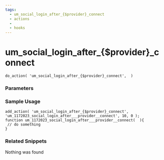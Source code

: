 ```yaml
---
tags: 
  - um_social_login_after_{$provider}_connect
  - actions
  - 
  - hooks
---
```

# um\_social\_login\_after\_{$provider}\_connect

``` php:no-line-numbers
do_action( 'um_social_login_after_{$provider}_connect',  )
```
<div class='hook-sep'></div>

### Parameters

<div class='hook-sep'></div>



### Sample Usage

``` php:no-line-numbers
add_action( 'um_social_login_after_{$provider}_connect', 'um_1172023_social_login_after___provider__connect', 10, 0 );
function um_1172023_social_login_after___provider__connect(  ){
 // do something
}
```
<div class='hook-sep'></div>



### Related Snippets

Nothing was found

